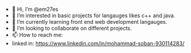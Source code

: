 - 👋 Hi, I’m @em27es
- 👀 I’m interested in basic projects for langauges likes c++ and java.
- 🌱 I’m currently learning front end web development langauges.
- 💞️ I’m looking to collaborate on different projects.
- 📫 How to reach me:
- linked in: https://www.linkedin.com/in/mohammad-soban-930114283/

<!---
em27es/em27es is a ✨ special ✨ repository because its `README.md` (this file) appears on your GitHub profile.
You can click the Preview link to take a look at your changes.
--->
